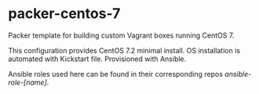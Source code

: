 packer-centos-7
===============

Packer template for building custom Vagrant boxes running CentOS 7.

This configuration provides CentOS 7.2 minimal install.
OS installation is automated with Kickstart file. Provisioned with Ansible.

Ansible roles used here can be found in their corresponding repos *ansible-role-[name]*.
